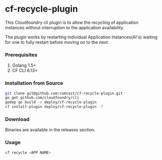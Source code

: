# cf-recycle-plugin

This Cloudfoundry cli plugin is to allow the recycling of application instances without interruption to the application availability.

The plugin works by restarting individual Application Instances(AI's) waiting for one to fully restart before moving on to the next.

### Prerequisites
1. Golang 1.5+
2. CF CLI 6.13+

### Installation from Source
```sh
git clone git@github.com:comcast/cf-recycle-plugin.git
go get github.com/cloudfoundry/cli
godep go build -o deploy/cf-recycle-plugin
cf install-plugin deploy/cf-recycle-plugin -f
```
### Download
Binaries are available in the releases section.

### Usage
```sh
cf recycle <APP NAME>
```
